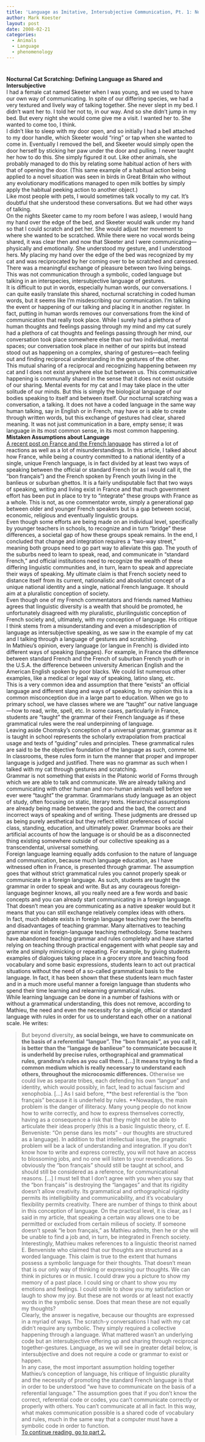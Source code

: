 ```yaml
---
title: 'Language as Imitative, Intersubjective Communication, Pt. 1: Nocturnal Cat Scratching and Mistaken Assumptions about Language'
author: Mark Koester
layout: post
date: 2008-02-21
categories:
  - Animals
  - Language
  - phenomenology
---
```

# 

**Nocturnal Cat Scratching: Defining Language as Shared and Intersubjective**  
I had a female cat named Skeeter when I was young, and we used to have our own way of communicating. In spite of our differing species, we had a very textured and lively way of talking together. She never slept in my bed. I didn’t want her to. I told her not to, in our way. And so she didn’t jump in my bed. But every night she would come give me a visit. I wanted her to. She wanted to come too, I think.  
I didn’t like to sleep with my door open, and so initially I had a bell attached to my door handle, which Skeeter would “ring” or tap when she wanted to come in. Eventually I removed the bell, and Skeeter would simply open the door herself by sticking her paw under the door and pulling. I never taught her how to do this. She simply figured it out. Like other animals, she probably managed to do this by relating some habitual action of hers with that of opening the door. (This same example of a habitual action being applied to a novel situation was seen in birds in Great Britain who without any evolutionary modifications managed to open milk bottles by simply apply the habitual peeking action to another object.)  
Like most people with pets, I would sometimes talk vocally to my cat. It’s doubtful that she understood these conversations. But we had other ways of talking.  
On the nights Skeeter came to my room before I was asleep, I would hang my hand over the edge of the bed, and Skeeter would walk under my hand so that I could scratch and pet her. She would adjust her movement to where she wanted to be scratched. While there were no vocal words being shared, it was clear then and now that Skeeter and I were communicating—physically and emotionally. She understood my gesture, and I understood hers. My placing my hand over the edge of the bed was recognized by my cat and was reciprocated by her coming over to be scratched and caressed. There was a meaningful exchange of pleasure between two living beings. This was not communication through a symbolic, coded language but talking in an interspecies, intersubjective language of gestures.  
It is difficult to put in words, especially human words, our conversations. I can quite easily translate this shared, nocturnal scratching in coded human words, but it seems like I’m misdescribing our communication. I’m talking the event or happening of our talking and placing it in another register. In fact, putting in human words removes our conversations from the kind of communication that really took place. While I surely had a plethora of human thoughts and feelings passing through my mind and my cat surely had a plethora of cat thoughts and feelings passing through her mind, our conversation took place somewhere else than our two individual, mental spaces; our conversation took place in neither of our spirits but instead stood out as happening on a complex, sharing of gestures—each feeling out and finding reciprocal understanding in the gestures of the other.  
This mutual sharing of a reciprocal and recognizing happening between my cat and I does not exist anywhere else but between us. This communicative happening is communally shared in the sense that it does not exist outside of our sharing. Mental events for my cat and I may take place in the utter solitude of our minds. But this is simply the biological language of our bodies speaking to itself and between itself. Our nocturnal scratching was a conversation, a talking. It does not have a coded language in the same way human talking, say in English or in French, may have or is able to create through written words, but this exchange of gestures had clear, shared meaning. It was not just communication in a bare, empty sense; it was language in its most common sense, in its most common happening.  
**Mistaken Assumptions about Language**  
[A recent post on France and the French language][1] has stirred a lot of reactions as well as a lot of misunderstandings. In this article, I talked about how France, while being a country committed to a national identity of a single, unique French language, is in fact divided by at least two ways of speaking between the official or standard French (or as I would call it, the “bon français”) and the French spoken by French youth living in the banlieus or suburban ghettos. It is a fairly undisputable fact that two ways of speaking, writing and living exist in France and that much government effort has been put in place to try to “integrate” these groups with France as a whole. This is not, as one commentator wrote, simply a generational gap between older and younger French speakers but is a gap between social, economic, religious and eventually linguistic groups.  
Even though some efforts are being made on an individual level, specifically by younger teachers in schools, to recognize and in turn “bridge” these differences, a societal gap of how these groups speak remains. In the end, I concluded that change and integration requires a “two-way street,” meaning both groups need to go part way to alleviate this gap. The youth of the suburbs need to learn to speak, read, and communicate in “standard French,” and official institutions need to recognize the wealth of these differing linguistic communities and, in turn, learn to speak and appreciate their ways of speaking. My ultimate claim is that French society need to distance itself from its current, nationalistic and absolutist concept of a unique national identity and a single, national French language. It should aim at a pluralistic conception of society.  
Even though one of my French commentators and friends named Mathieu agrees that linguistic diversity is a wealth that should be promoted, he unfortunately disagreed with my pluralistic, plurilinguistic conception of French society and, ultimately, with my conception of language. His critique I think stems from a misunderstanding and even a misdescription of language as intersubjective speaking, as we saw in the example of my cat and I talking through a language of gestures and scratching.  
In Mathieu’s opinion, every language (or langue in French) is divided into different ways of speaking (langages). For example, in France the difference between standard French and the French of suburban French youth or in the U.S.A. the difference between university American English and the American English spoken by poor blacks. We could list numerous other examples, like a medical or legal way of speaking, latino slang, etc.  
This is a very common idea and assumption that there “exists” an official language and different slang and ways of speaking. In my opinion this is a common misconception due in a large part to education. When we go to primary school, we have classes where we are “taught” our native language—how to read, write, spell, etc. In some cases, particularly in France, students are “taught” the grammar of their French language as if these grammatical rules were the real underpinning of language.  
Leaving aside Chomsky’s conception of a universal grammar, grammar as it is taught in school represents the scholarly extrapolation from practical usage and texts of “guiding” rules and principles. These grammatical rules are said to be the objective foundation of the language as such, comme tel. In classrooms, these rules form in turn the manner that proper and improper language is judged and justified. There was no grammar as such when I talked with my cat through gestures and scratching.  
Grammar is not something that exists in the Platonic world of Forms through which we are able to talk and communicate. We are already talking and communicating with other human and non-human animals well before we ever were “taught” the grammar. Grammarians study language as an object of study, often focusing on static, literary texts. Hierarchical assumptions are already being made between the good and the bad, the correct and incorrect ways of speaking and of writing. These judgments are dressed up as being purely aesthetical but they reflect elitist preferences of social class, standing, education, and ultimately power. Grammar books are their artificial accounts of how the language is or should be as a disconnected thing existing somewhere outside of our collective speaking as a transcendental, universal something.  
Foreign language learning equally adds confusion to the nature of language and communication, because much language education, as I have witnessed often in France, is presented through grammar. The assumption goes that without strict grammatical rules you cannot properly speak or communicate in a foreign language. As such, students are taught the grammar in order to speak and write. But as any courageous foreign-language beginner knows, all you really need are a few words and basic concepts and you can already start communicating in a foreign language. That doesn’t mean you are communicating as a native speaker would but it means that you can still exchange relatively complex ideas with others.  
In fact, much debate exists in foreign language teaching over the benefits and disadvantages of teaching grammar. Many alternatives to teaching grammar exist in foreign-language teaching methodology. Some teachers have abandoned teaching grammar and rules completely and have started relying on teaching through practical engagement with what people say and write and simply mimicking or repeating. For example, by giving students examples of dialogues taking place in a grocery store and teaching food vocabulary and some basic expressions, students learn to act out practical situations without the need of a so-called grammatical basis to the language. In fact, it has been shown that these students learn much faster and in a much more useful manner a foreign language than students who spend their time learning and relearning grammatical rules.  
While learning language can be done in a number of fashions with or without a grammatical understanding, this does not remove, according to Mathieu, the need and even the necessity for a single, official or standard language with rules in order for us to understand each other on a national scale. He writes:  
> But beyond diversity, **as social beings, we have to communicate on the basis of a referential “langue”. The “bon français”, as you call it, is better than the “langage de banlieue” to communicate because it is underheld by precise rules, orthographical and grammatical rules, grandma’s rules as you call them. […] It means trying to find a common medium which is really necessary to understand each others, throughout the microcosmic differences.** Otherwise we could live as separate tribes, each defending his own “langue” and identity, which would possibly, in fact, lead to actual fascism and xenophobia. […] As I said before, **the best referential is the “bon français” because it is underheld by rules. **Nowadays, the main problem is the danger of illiteracy. Many young people do not know how to write correctly, and how to express themselves correctly, having as a consequence a risk that they might not be able to articulate their ideas properly (this is a basic linguistic theory, cf. E. Benveniste: “On pense dans les mots” - our thoughts are structured as a language). In addition to that intellectual issue, the pragmatic problem will be a lack of understanding and integration. If you don’t know how to write and express correctly, you will not have an access to blossoming jobs, and no one will listen to your revendications. So obviously the “bon français” should still be taught at school, and should still be considered as a reference, for communicational reasons. […] I must tell that I don’t agree with you when you say that the “bon français” is destroying the “langages” and that its rigidity doesn’t allow creativity. Its grammatical and orthographical rigidity permits its intelligibility and communicability, and it’s vocabulary flexibility permits creativity.
There are number of things to think about in this conception of language. On the practical level, it is clear, as I said in my article, that speaking a certain way allows one to be permitted or excluded from certain milieus of society. If someone doesn’t speak “le bon français,” as Mathieu admits, then he or she will be unable to find a job and, in turn, be integrated in French society.  
Interestingly, Mathieu makes references to a linguistic theorist named E. Benveniste who claimed that our thoughts are structured as a worded language. This claim is true to the extent that humans possess a symbolic language for their thoughts. That doesn’t mean that is our only way of thinking or expressing our thoughts. We can think in pictures or in music. I could draw you a picture to show my memory of a past place. I could sing or chant to show you my emotions and feelings. I could smile to show you my satisfaction or laugh to show my joy. But these are not words or at least not exactly words in the symbolic sense. Does that mean these are not equally my thoughts?  
Clearly, the answer is negative, because our thoughts are expressed in a myriad of ways. The scratch-y conversations I had with my cat didn’t require any symbolic. They simply required a collective happening through a language. What mattered wasn’t an underlying code but an intersubjective offering up and sharing through reciprocal together-gestures. Language, as we will see in greater detail below, is intersubjective and does not require a code or grammar to exist or happen.  
In any case, the most important assumption holding together Mathieu’s conception of language, his critique of linguistic plurality and the necessity of promoting the standard French language is that in order to be understood “we have to communicate on the basis of a referential language.” The assumption goes that if you don’t know the correct, referential code or codes, you can’t communicate correctly or properly with others. You can’t communicate at all in fact. In this way, what makes communication possible is a shared code of vocabulary and rules, much in the same way that a computer must have a symbolic code in order to function.  
[To continue reading, go to part 2.][2]

[1]: http://mysticatheist.blogspot.com/2008/02/france-one-nation-under-french-language.html
[2]: http://mysticatheist.blogspot.com/2008/02/language-as-imitative-intersubjective_20.html